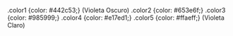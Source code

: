 .color1 {color: #442c53;} (Violeta Oscuro)
.color2 {color: #653e6f;}
.color3 {color: #985999;}
.color4 {color: #e17ed1;}
.color5 {color: #ffaeff;} (Violeta Claro)